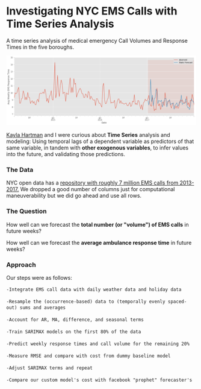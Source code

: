 # Investigating NYC EMS Calls with Time Series Analysis

A time series analysis of medical emergency Call Volumes and Response Times in the five boroughs.

![](media/response_times_forecast.png "Predicted vs Actual EMS Response Times")

[Kayla Hartman](https://github.com/kahartman2/) and I were curious about **Time Series** analysis and modeling: Using temporal lags of a dependent variable as predictors of that same variable, in tandem with **other exogenous variables**, to infer values into the future, and validating those predictions.

### The Data 

NYC open data has a [repository with roughly 7 million EMS calls from 2013-2017.](https://data.cityofnewyork.us/Public-Safety/EMS-Incident-Dispatch-Data/76xm-jjuj) We dropped a good number of columns just for computational maneuverability but we did go ahead and use all rows.

### The Question

How well can we forecast the **total number (or "volume") of EMS calls** in future weeks? 

How well can we forecast the **average ambulance response time** in future weeks?

### Approach 
Our steps were as follows:

    -Integrate EMS call data with daily weather data and holiday data 

    -Resample the (occurrence-based) data to (temporally evenly spaced-out) sums and averages

    -Account for AR, MA, difference, and seasonal terms

    -Train SARIMAX models on the first 80% of the data

    -Predict weekly response times and call volume for the remaining 20%

    -Measure RMSE and compare with cost from dummy baseline model

    -Adjust SARIMAX terms and repeat

    -Compare our custom model's cost with facebook "prophet" forecaster's
    
